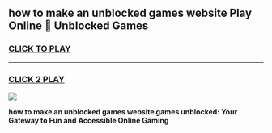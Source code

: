 
## how to make an unblocked games website Play Online 👋 Unblocked Games
<h3>
<a href="https://premium.freeplayer.one?title=how_to_make_an_unblocked_games_website&ref=19F">CLICK TO PLAY</a></h3>
<hr>

<h3>
<a href="https://premium.freeplayer.one?title=how_to_make_an_unblocked_games_website&ref=19F">CLICK 2 PLAY</a>
  
</h3>

<a href="https://premium.freeplayer.one?title=how_to_make_an_unblocked_games_website&ref=19F"><img src="https://clearcache.store/games.png"></a>


**how to make an unblocked games website games unblocked: Your Gateway to Fun and Accessible Online Gaming**
